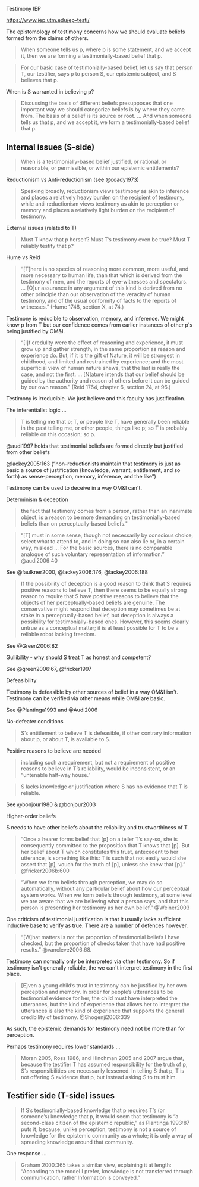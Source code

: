 Testimony IEP

https://www.iep.utm.edu/ep-testi/

The epistomology of testimony concerns how we should evaluate beliefs formed from the claims of others.

> When someone tells us p, where p is some statement, and we accept it, then we are forming a testimonially-based belief that p.

> For our basic case of testimonially-based belief, let us say that person T, our testifier, says p to person S, our epistemic subject, and S believes that p.

When is S warranted in believing p?

> Discussing the basis of different beliefs presupposes that one important way we should categorize beliefs is by where they came from. The basis of a belief is its source or root. ... And when someone tells us that p, and we accept it, we form a testimonially-based belief that p.

## Internal issues (S-side)

> When is a testimonially-based belief justified, or rational, or reasonable, or permissible, or within our epistemic entitlements?

Reductionism vs Anti-reductionism (see @coady1973)

> Speaking broadly, reductionism views testimony as akin to inference and places a relatively heavy burden on the recipient of testimony, while anti-reductionism views testimony as akin to perception or memory and places a relatively light burden on the recipient of testimony.

External issues (related to T)

> Must T know that p herself? Must T’s testimony even be true? Must T reliably testify that p?


Hume vs Reid

> “[T]here is no species of reasoning more common, more useful, and more necessary to human life, than that which is derived from the testimony of men, and the reports of eye-witnesses and spectators. … [O]ur assurance in any argument of this kind is derived from no other principle than our observation of the veracity of human testimony, and of the usual conformity of facts to the reports of witnesses.” (Hume 1748, section X, at 74.) 

Testimony is reducible to observation, memory, and inference.  We might know p from T but our confidence comes from earlier instances of other p's being justified by OM&I.

> “[I]f credulity were the effect of reasoning and experience, it must grow up and gather strength, in the same proportion as reason and experience do. But, if it is the gift of Nature, it will be strongest in childhood, and limited and restrained by experience; and the most superficial view of human nature shews, that the last is really the case, and not the first. … [N]ature intends that our belief should be guided by the authority and reason of others before it can be guided by our own reason.” (Reid 1764, chapter 6, section 24, at 96.)

Testimony is irreducible. We just believe and this faculty has justification.

The inferentialist logic ...


>  T is telling me that p;
>  T, or people like T, have generally been reliable in the past telling me, or other people, things like p; so
>  T is probably reliable on this occasion; so
>  p.

@audi1997 holds that testimonial beliefs are formed directly but justified from other beliefs

@lackey2005:163 (“non–reductionists maintain that testimony is just as basic a source of justification (knowledge, warrant, entitlement, and so forth) as sense-perception, memory, inference, and the like”)

Testimony can be used to deceive in a way OM&I can't.

Determinism & deception 

> the fact that testimony comes from a person, rather than an inanimate object, is a reason to be more demanding on testimonially-based beliefs than on perceptually-based beliefs."

> “[T] must in some sense, though not necessarily by conscious choice, select what to attend to, and in doing so can also lie or, in a certain way, mislead … For the basic sources, there is no comparable analogue of such voluntary representation of information.” @audi2006:40

See @faulkner2000, @lackey2006:176, @lackey2006:188 

>  If the possibility of deception is a good reason to think that S requires positive reasons to believe T, then there seems to be equally strong reason to require that S have positive reasons to believe that the objects of her perceptually-based beliefs are genuine. The conservative might respond that deception may sometimes be at stake in a perceptually-based belief, but deception is always a possibility for testimonially-based ones. However, this seems clearly untrue as a conceptual matter; it is at least possible for T to be a reliable robot lacking freedom.

See @Green2006:82

Gullibility - why should S treat T as honest and competent?

See @green2006:67, @fricker1997

Defeasibility

Testimony is defeasible by other sources of belief in a way OM&I isn't. Testimony can be verified via other means while OM&I are basic.

See @Plantinga1993 and @Audi2006

No-defeater conditions

> S’s entitlement to believe T is defeasible, if other contrary information about p, or about T, is available to S.

Positive reasons to believe are needed 

> including such a requirement, but not a requirement of positive reasons to believe in T’s reliability, would be inconsistent, or an “untenable half-way house.” 

> S lacks knowledge or justification where S has no evidence that T is reliable.

See @bonjour1980 & @bonjour2003

Higher-order beliefs

S needs to have other beliefs about the reliability and trustworthiness of T.

> “Once a hearer forms belief that [p] on a teller T’s say-so, she is consequently committed to the proposition that T knows that [p]. But her belief about T which constitutes this trust, antecedent to her utterance, is something like this: T is such that not easily would she assert that [p], vouch for the truth of [p], unless she knew that [p].” @fricker2006b:600 

> “When we form beliefs through perception, we may do so automatically, without any particular belief about how our perceptual system works. When we form beliefs through testimony, at some level we are aware that we are believing what a person says, and that this person is presenting her testimony as her own belief.” @Weiner2003

One criticism of testimonial justification is that it usually lacks sufficient inductive base to verify as true.  There are a number of defences however.

> “[W]hat matters is not the proportion of testimonial beliefs I have checked, but the proportion of checks taken that have had positive results.” @vancleve2006:68.

Testimony can normally only be interpreted via other testimony.  So if testimony isn't generally reliable, the we can't interpret testimony in the first place.

> [E]ven a young child’s trust in testimony can be justified by her own perception and memory. In order for people’s utterances to be testimonial evidence for her, the child must have interpreted the utterances, but the kind of experience that allows her to interpret the utterances is also the kind of experience that supports the general credibility of testimony. @Shogenji2006:339

As such, the epistemic demands for testimony need not be more than for perception.

Perhaps testimony requires lower standards ...

> Moran 2005, Ross 1986, and Hinchman 2005 and 2007 argue that, because the testifier T has assumed responsibility for the truth of p, S’s responsibilities are necessarily lessened. In telling S that p, T is not offering S evidence that p, but instead asking S to trust him.

## Testifier side (T-side) issues

> If S’s testimonially-based knowledge that p requires T’s (or someone’s) knowledge that p, it would seem that testimony is “a second-class citizen of the epistemic republic,” as Plantinga 1993:87 puts it, because, unlike perception, testimony is not a source of knowledge for the epistemic community as a whole; it is only a way of spreading knowledge around that community.

One response ...

>  Graham 2000:365 takes a similar view, explaining it at length: “According to the model I prefer, knowledge is not transferred through communication, rather Information is conveyed.”




